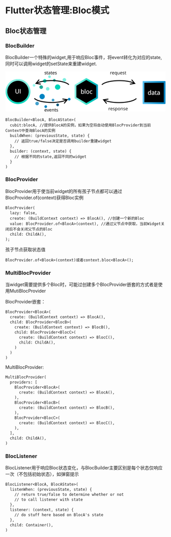 # Flutter状态管理:Bloc模式

## Bloc状态管理

### BlocBuilder

BlocBuilder一个特殊的widget,用于响应Bloc事件，将event转化为对应的state,同时可以调用widget的setState来重建widget.

![](../.gitbook/assets/image.png)

```text
BlocBuilder<BlocA, BlocAState>(
  cubit:blocA, //提供BlocA的实例，如果为空将自动使用BlocProvider到当前Context中查询BlocA的实例
  buildWhen: (previousState, state) {
    // 返回true/false决定是否调用builder重建widget
  },
  builder: (context, state) {
    // 根据不同的state,返回不同的widget
  }
)
```

### BlocProvider

BlocProvider用于使当前widget的所有孩子节点都可以通过BlocProvider.of\(context\)获得Bloc实例

```text
BlocProvider(
  lazy: false,
  create: (BuildContext context) => BlocA(), //创建一个新的Bloc
  value: BlocProvider.of<BlocA>(context), //通过父节点中获取，当前Widget关闭后不会关闭父节点的Bloc
  child: ChildA(),
);
```

孩子节点获取状态值

```text
BlocProvider.of<BlocA>(context)或者context.bloc<BlocA>();
```

### **MultiBlocProvider**

当widget需要提供多个Bloc时，可能过创建多个BlocProvider嵌套的方式者是使用MutiBlocProvider

BlocProvider嵌套：

```text
BlocProvider<BlocA>(
  create: (BuildContext context) => BlocA(),
  child: BlocProvider<BlocB>(
    create: (BuildContext context) => BlocB(),
    child: BlocProvider<BlocC>(
      create: (BuildContext context) => BlocC(),
      child: ChildA(),
    )
  )
)

```

MultiBlocProvider:

```text
MultiBlocProvider(
  providers: [
    BlocProvider<BlocA>(
      create: (BuildContext context) => BlocA(),
    ),
    BlocProvider<BlocB>(
      create: (BuildContext context) => BlocB(),
    ),
    BlocProvider<BlocC>(
      create: (BuildContext context) => BlocC(),
    ),
  ],
  child: ChildA(),
)
```

### **BlocListener**

BlocListener用于响应Bloc状态变化，与BlocBuilder主要区别是每个状态仅响应一次（不包括初始状态），如弹窗提示

```text
BlocListener<BlocA, BlocAState>(
  listenWhen: (previousState, state) {
    // return true/false to determine whether or not
    // to call listener with state
  },
  listener: (context, state) {
    // do stuff here based on BlocA's state
  },
  child: Container(),
)
```

